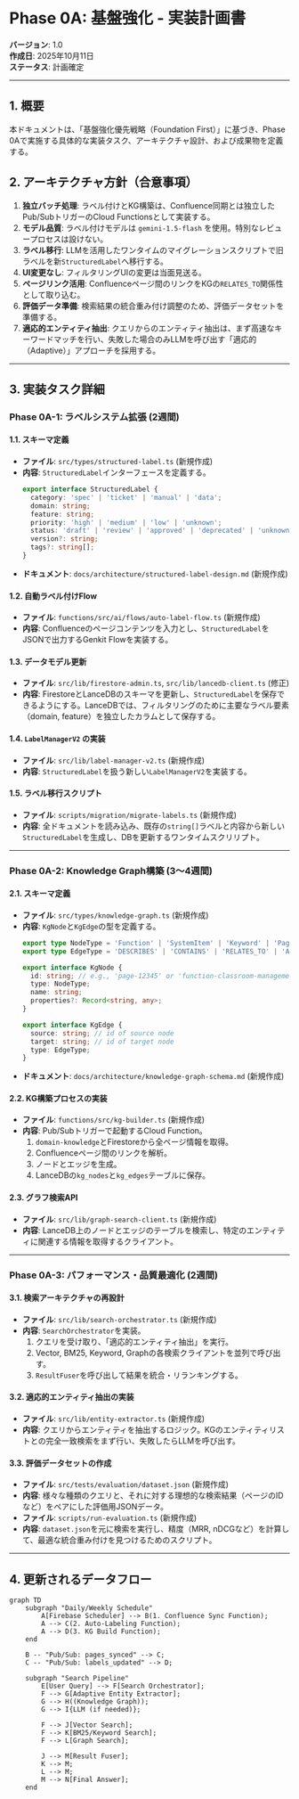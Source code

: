 # Phase 0A: 基盤強化 - 実装計画書

**バージョン**: 1.0  
**作成日**: 2025年10月11日  
**ステータス**: 計画確定

---

## 1. 概要

本ドキュメントは、「基盤強化優先戦略（Foundation First）」に基づき、Phase 0Aで実施する具体的な実装タスク、アーキテクチャ設計、および成果物を定義する。

## 2. アーキテクチャ方針（合意事項）

1.  **独立バッチ処理**: ラベル付けとKG構築は、Confluence同期とは独立したPub/SubトリガーのCloud Functionsとして実装する。
2.  **モデル品質**: ラベル付けモデルは `gemini-1.5-flash` を使用。特別なレビュープロセスは設けない。
3.  **ラベル移行**: LLMを活用したワンタイムのマイグレーションスクリプトで旧ラベルを新`StructuredLabel`へ移行する。
4.  **UI変更なし**: フィルタリングUIの変更は当面見送る。
5.  **ページリンク活用**: Confluenceページ間のリンクをKGの`RELATES_TO`関係性として取り込む。
6.  **評価データ準備**: 検索結果の統合重み付け調整のため、評価データセットを準備する。
7.  **適応的エンティティ抽出**: クエリからのエンティティ抽出は、まず高速なキーワードマッチを行い、失敗した場合のみLLMを呼び出す「適応的（Adaptive）」アプローチを採用する。

---

## 3. 実装タスク詳細

### Phase 0A-1: ラベルシステム拡張 (2週間)

#### 1.1. スキーマ定義
- **ファイル**: `src/types/structured-label.ts` (新規作成)
- **内容**: `StructuredLabel`インターフェースを定義する。
  ```typescript
  export interface StructuredLabel {
    category: 'spec' | 'ticket' | 'manual' | 'data';
    domain: string;
    feature: string;
    priority: 'high' | 'medium' | 'low' | 'unknown';
    status: 'draft' | 'review' | 'approved' | 'deprecated' | 'unknown';
    version?: string;
    tags?: string[];
  }
  ```
- **ドキュメント**: `docs/architecture/structured-label-design.md` (新規作成)

#### 1.2. 自動ラベル付けFlow
- **ファイル**: `functions/src/ai/flows/auto-label-flow.ts` (新規作成)
- **内容**: Confluenceのページコンテンツを入力とし、`StructuredLabel`をJSONで出力するGenkit Flowを実装する。

#### 1.3. データモデル更新
- **ファイル**: `src/lib/firestore-admin.ts`, `src/lib/lancedb-client.ts` (修正)
- **内容**: FirestoreとLanceDBのスキーマを更新し、`StructuredLabel`を保存できるようにする。LanceDBでは、フィルタリングのために主要なラベル要素（domain, feature）を独立したカラムとして保存する。

#### 1.4. `LabelManagerV2` の実装
- **ファイル**: `src/lib/label-manager-v2.ts` (新規作成)
- **内容**: `StructuredLabel`を扱う新しい`LabelManagerV2`を実装する。

#### 1.5. ラベル移行スクリプト
- **ファイル**: `scripts/migration/migrate-labels.ts` (新規作成)
- **内容**: 全ドキュメントを読み込み、既存の`string[]`ラベルと内容から新しい`StructuredLabel`を生成し、DBを更新するワンタイムスクリリプト。

---

### Phase 0A-2: Knowledge Graph構築 (3〜4週間)

#### 2.1. スキーマ定義
- **ファイル**: `src/types/knowledge-graph.ts` (新規作成)
- **内容**: `KgNode`と`KgEdge`の型を定義する。
  ```typescript
  export type NodeType = 'Function' | 'SystemItem' | 'Keyword' | 'Page' | 'Label';
  export type EdgeType = 'DESCRIBES' | 'CONTAINS' | 'RELATES_TO' | 'ASSOCIATED_WITH' | 'TAGGED_WITH';
  
  export interface KgNode {
    id: string; // e.g., 'page-12345' or 'function-classroom-management'
    type: NodeType;
    name: string;
    properties?: Record<string, any>;
  }

  export interface KgEdge {
    source: string; // id of source node
    target: string; // id of target node
    type: EdgeType;
  }
  ```
- **ドキュメント**: `docs/architecture/knowledge-graph-schema.md` (新規作成)

#### 2.2. KG構築プロセスの実装
- **ファイル**: `functions/src/kg-builder.ts` (新規作成)
- **内容**: Pub/Subトリガーで起動するCloud Function。
  1. `domain-knowledge`とFirestoreから全ページ情報を取得。
  2. Confluenceページ間のリンクを解析。
  3. ノードとエッジを生成。
  4. LanceDBの`kg_nodes`と`kg_edges`テーブルに保存。

#### 2.3. グラフ検索API
- **ファイル**: `src/lib/graph-search-client.ts` (新規作成)
- **内容**: LanceDB上のノードとエッジのテーブルを検索し、特定のエンティティに関連する情報を取得するクライアント。

---

### Phase 0A-3: パフォーマンス・品質最適化 (2週間)

#### 3.1. 検索アーキテクチャの再設計
- **ファイル**: `src/lib/search-orchestrator.ts` (新規作成)
- **内容**: `SearchOrchestrator`を実装。
  1. クエリを受け取り、「適応的エンティティ抽出」を実行。
  2. Vector, BM25, Keyword, Graphの各検索クライアントを並列で呼び出す。
  3. `ResultFuser`を呼び出して結果を統合・リランキングする。

#### 3.2. 適応的エンティティ抽出の実装
- **ファイル**: `src/lib/entity-extractor.ts` (新規作成)
- **内容**: クエリからエンティティを抽出するロジック。KGのエンティティリストとの完全一致検索をまず行い、失敗したらLLMを呼び出す。

#### 3.3. 評価データセットの作成
- **ファイル**: `src/tests/evaluation/dataset.json` (新規作成)
- **内容**: 様々な種類のクエリと、それに対する理想的な検索結果（ページのIDなど）をペアにした評価用JSONデータ。
- **ファイル**: `scripts/run-evaluation.ts` (新規作成)
- **内容**: `dataset.json`を元に検索を実行し、精度（MRR, nDCGなど）を計算して、最適な統合重み付けを見つけるためのスクリプト。

---

## 4. 更新されるデータフロー

```mermaid
graph TD
    subgraph "Daily/Weekly Schedule"
        A[Firebase Scheduler] --> B(1. Confluence Sync Function);
        A --> C(2. Auto-Labeling Function);
        A --> D(3. KG Build Function);
    end
    
    B -- "Pub/Sub: pages_synced" --> C;
    C -- "Pub/Sub: labels_updated" --> D;

    subgraph "Search Pipeline"
        E[User Query] --> F[Search Orchestrator];
        F --> G[Adaptive Entity Extractor];
        G --> H((Knowledge Graph));
        G --> I{LLM (if needed)};
        
        F --> J[Vector Search];
        F --> K[BM25/Keyword Search];
        F --> L[Graph Search];
        
        J --> M[Result Fuser];
        K --> M;
        L --> M;
        M --> N[Final Answer];
    end
```
